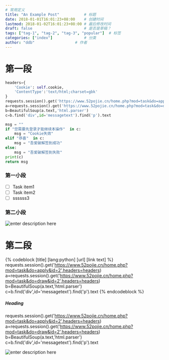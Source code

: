 ```yaml
---
# 常用定义
title: "An Example Post"           # 标题
date: 2018-01-01T16:01:23+08:00    # 创建时间
lastmod: 2018-01-02T16:01:23+08:00 # 最后修改时间
draft: false                       # 是否是草稿？
tags: ["tag-1", "tag-2", "tag-3", "popular"]  # 标签
categories: ["index"]              # 分类
author: "ddb"                  # 作者
---
```


# 第一段

``` python
headers={
	'Cookie': self.cookie,
	'ContentType':'text/html;charset=gbk'
}
requests.session().get('https://www.52pojie.cn/home.php?mod=task&do=apply&id=2',headers=headers)
a=requests.session().get('https://www.52pojie.cn/home.php?mod=task&do=draw&id=2',headers=headers)
b=BeautifulSoup(a.text,'html.parser')          
c=b.find('div',id='messagetext').find('p').text

msg = ""
if "您需要先登录才能继续本操作"  in c: 
	msg = "Cookie失效"
elif "恭喜"  in c:
	msg = "吾爱破解签到成功"
else:
	msg = "吾爱破解签到失败"
print(c)
return msg
```
### 第一小段

- [ ] Task item1
- [ ] Task item2
- [ ] ssssss3

### 第二小段

![enter description here](https://gitee.com/huangxd/imges/raw/master/小书匠/1605192089622.png)

# 第二段

{% codeblock [title] [lang:python] [url] [link text] %}
requests.session().get('https://www.52pojie.cn/home.php?mod=task&do=apply&id=2',headers=headers)
a=requests.session().get('https://www.52pojie.cn/home.php?mod=task&do=draw&id=2',headers=headers)
b=BeautifulSoup(a.text,'html.parser')          
c=b.find('div',id='messagetext').find('p').text
{% endcodeblock %}

##### Heading

requests.session().get('https://www.52pojie.cn/home.php?mod=task&do=apply&id=2',headers=headers)
a=requests.session().get('https://www.52pojie.cn/home.php?mod=task&do=draw&id=2',headers=headers)
b=BeautifulSoup(a.text,'html.parser')          
c=b.find('div',id='messagetext').find('p').text

![enter description here](https://gitee.com/huangxd/imges/raw/master/小书匠/1605190908571.png)